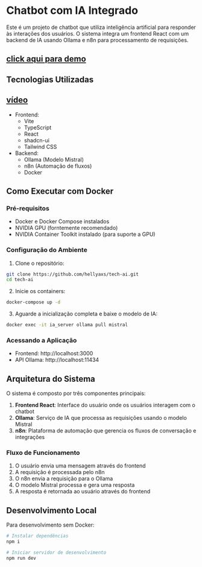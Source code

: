 # Chatbot com IA Integrado

Este é um projeto de chatbot que utiliza inteligência artificial para responder às interações dos usuários. O sistema integra um frontend React com um backend de IA usando Ollama e n8n para processamento de requisições.


## [click aqui para demo](https://684b83776d462ebc8353b842--tech-ai-elias-vitor.netlify.app/)
## Tecnologias Utilizadas

## [vídeo](https://drive.google.com/file/d/1ONSKccuFEY5QGR_3maQQAk4IfiiH21cX/view?usp=drivesdk)

- Frontend:
  - Vite
  - TypeScript
  - React
  - shadcn-ui
  - Tailwind CSS
- Backend:
  - Ollama (Modelo Mistral)
  - n8n (Automação de fluxos)
  - Docker

## Como Executar com Docker

### Pré-requisitos
- Docker e Docker Compose instalados
- NVIDIA GPU (forntemente recomendado)
- NVIDIA Container Toolkit instalado (para suporte a GPU)

### Configuração do Ambiente

1. Clone o repositório:
```sh
git clone https://github.com/hellyaxs/tech-ai.git
cd tech-ai
```

2. Inicie os containers:
```sh
docker-compose up -d
```

3. Aguarde a inicialização completa e baixe o modelo de IA:
```sh
docker exec -it ia_server ollama pull mistral
```

### Acessando a Aplicação

- Frontend: http://localhost:3000
- API Ollama: http://localhost:11434

## Arquitetura do Sistema

O sistema é composto por três componentes principais:

1. **Frontend React**: Interface do usuário onde os usuários interagem com o chatbot
2. **Ollama**: Serviço de IA que processa as requisições usando o modelo Mistral
3. **n8n**: Plataforma de automação que gerencia os fluxos de conversação e integrações

### Fluxo de Funcionamento

1. O usuário envia uma mensagem através do frontend
2. A requisição é processada pelo n8n
3. O n8n envia a requisição para o Ollama
4. O modelo Mistral processa e gera uma resposta
5. A resposta é retornada ao usuário através do frontend

## Desenvolvimento Local

Para desenvolvimento sem Docker:

```sh
# Instalar dependências
npm i

# Iniciar servidor de desenvolvimento
npm run dev
```
